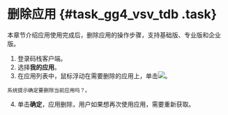 # 删除应用 {#task_gg4_vsv_tdb .task}

本章节介绍应用使用完成后，删除应用的操作步骤，支持基础版、专业版和企业版。

1.   登录码栈客户端。 
2.   选择**我的应用**。 
3.   在应用列表中，鼠标浮动在需要删除的应用上，单击![](http://static-aliyun-doc.oss-cn-hangzhou.aliyuncs.com/assets/img/2820/995_zh-CN.png)。 

    系统提示确定要删除当前应用吗？。

4.   单击**确定**，应用删除，用户如果想再次使用应用，需要重新获取。 

